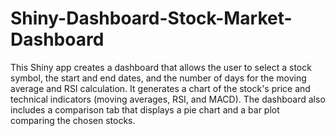 # Shiny-Dashboard-Stock-Market-Dashboard

This Shiny app creates a dashboard that allows the user to select a stock symbol, the start and end dates, and the number of days for the moving average and RSI calculation. It generates a chart of the stock's price and technical indicators (moving averages, RSI, and MACD). The dashboard also includes a comparison tab that displays a pie chart and a bar plot comparing the chosen stocks.
